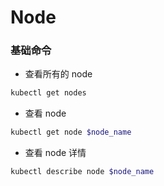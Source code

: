# Node


### 基础命令

* 查看所有的 node

```bash
kubectl get nodes
```


* 查看 node

```bash
kubectl get node $node_name
```


* 查看 node 详情

```bash
kubectl describe node $node_name
```
